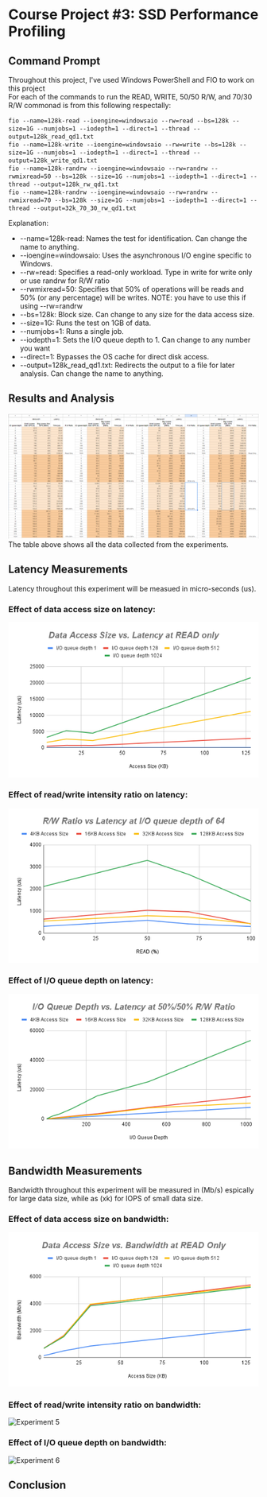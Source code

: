 # Course Project #3: SSD Performance Profiling

## Command Prompt
Throughout this project, I've used Windows PowerShell and FIO to work on this project  
For each of the commands to run the READ, WRITE, 50/50 R/W, and 70/30 R/W commonad is from this following respectally:  
```
fio --name=128k-read --ioengine=windowsaio --rw=read --bs=128k --size=1G --numjobs=1 --iodepth=1 --direct=1 --thread --output=128k_read_qd1.txt
fio --name=128k-write --ioengine=windowsaio --rw=write --bs=128k --size=1G --numjobs=1 --iodepth=1 --direct=1 --thread --output=128k_write_qd1.txt
fio --name=128k-randrw --ioengine=windowsaio --rw=randrw --rwmixread=50 --bs=128k --size=1G --numjobs=1 --iodepth=1 --direct=1 --thread --output=128k_rw_qd1.txt
fio --name=128k-randrw --ioengine=windowsaio --rw=randrw --rwmixread=70 --bs=128k --size=1G --numjobs=1 --iodepth=1 --direct=1 --thread --output=32k_70_30_rw_qd1.txt
```

Explanation:  
- --name=128k-read: Names the test for identification. Can change the name to anything.
- --ioengine=windowsaio: Uses the asynchronous I/O engine specific to Windows.
- --rw=read: Specifies a read-only workload. Type in write for write only or use randrw for R/W ratio
- --rwmixread=50: Specifies that 50% of operations will be reads and 50% (or any percentage) will be writes. NOTE: you have to use this if using --rw=randrw
- --bs=128k: Block size. Can change to any size for the data access size.
- --size=1G: Runs the test on 1GB of data.
- --numjobs=1: Runs a single job.
- --iodepth=1: Sets the I/O queue depth to 1. Can change to any number you want
- --direct=1: Bypasses the OS cache for direct disk access.
- --output=128k_read_qd1.txt: Redirects the output to a file for later analysis. Can change the name to anything.

## Results and Analysis
![Data Table used from this experiment](https://github.com/PritomP25/Adanced-Computer-System/blob/f896f5f1ba2b5e96a08352e0fe40acee16102df8/Project3/Images/Full_Data.PNG)
The table above shows all the data collected from the experiments.

## Latency Measurements
Latency throughout this experiment will be measued in micro-seconds (us).

### Effect of data access size on latency: 
![Experiment 1](https://github.com/PritomP25/Adanced-Computer-System/blob/86b966c1e909a9f30383d4ba60b5b1b223c9ae52/Project3/Images/Data%20Access%20Size%20vs.%20Latency%20at%20READ%20only.png)



### Effect of read/write intensity ratio on latency:
![Experiment 2](https://github.com/PritomP25/Adanced-Computer-System/blob/8f6518b7f4e6d54726214ca7d4ffc72ed0032ff2/Project3/Images/R_W%20Ratio%20vs%20Latency%20at%20I_O%20queue%20depth%20of%2064.png)


### Effect of I/O queue depth on latency:
![Experiment 3](https://github.com/PritomP25/Adanced-Computer-System/blob/926fc99f5288cc4e97e145e71ce34244dbc78e35/Project3/Images/I_O%20Queue%20Depth%20vs.%20Latency%20at%2050%25_50%25%20R_W%20Ratio.png)




## Bandwidth Measurements
Bandwidth throughout this experiment will be measured in (Mb/s) espically for large data size, while as (xk) for IOPS of small data size.

### Effect of data access size on bandwidth:
![Experiment 4](https://github.com/PritomP25/Adanced-Computer-System/blob/aaa60461a8fe796df7ca47ab76b784f54dcb9d06/Project3/Images/Data%20Access%20Size%20vs.%20Bandwidth%20at%20READ%20Only.png)



### Effect of read/write intensity ratio on bandwidth:
![Experiment 5]()



### Effect of I/O queue depth on bandwidth:
![Experiment 6]()



## Conclusion





